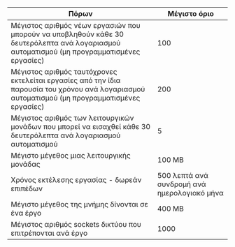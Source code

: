 Πόρων|Μέγιστο όριο
---|---
Μέγιστος αριθμός νέων εργασιών που μπορούν να υποβληθούν κάθε 30 δευτερόλεπτα ανά λογαριασμού αυτοματισμού (μη προγραμματισμένες εργασίες)|100
Μέγιστος αριθμός ταυτόχρονες εκτελείται εργασίες από την ίδια παρουσία του χρόνου ανά λογαριασμού αυτοματισμού (μη προγραμματισμένες εργασίες)|200
Μέγιστος αριθμός των λειτουργικών μονάδων που μπορεί να εισαχθεί κάθε 30 δευτερόλεπτα ανά λογαριασμού αυτοματισμού|5
Μέγιστο μέγεθος μιας λειτουργικής μονάδας|100 MB
Χρόνος εκτέλεσης εργασίας - δωρεάν επιπέδων|500 λεπτά ανά συνδρομή ανά ημερολογιακό μήνα
Μέγιστο μέγεθος της μνήμης δίνονται σε ένα έργο |400 MB
Μέγιστος αριθμός sockets δικτύου που επιτρέπονται ανά έργο|1000